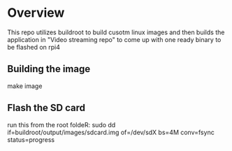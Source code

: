 # Overview

This repo utilizes buildroot to build cusotm linux images and then builds the application in "Video streaming repo" to come up with one ready binary to be flashed on rpi4

## Building the image

 make image

 ## Flash the SD card
run this from the root foldeR:
 sudo dd if=buildroot/output/images/sdcard.img of=/dev/sdX bs=4M conv=fsync status=progress
